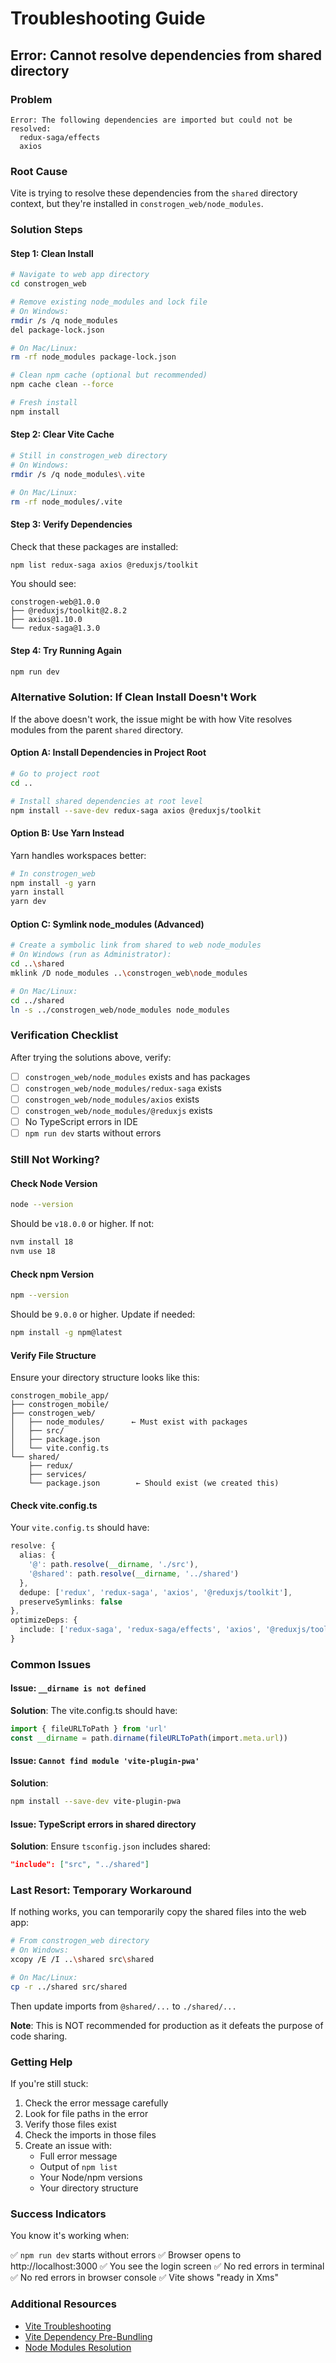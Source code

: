 # Troubleshooting Guide

## Error: Cannot resolve dependencies from shared directory

### Problem
```
Error: The following dependencies are imported but could not be resolved:
  redux-saga/effects
  axios
```

### Root Cause
Vite is trying to resolve these dependencies from the `shared` directory context, but they're installed in `constrogen_web/node_modules`.

### Solution Steps

#### Step 1: Clean Install

```bash
# Navigate to web app directory
cd constrogen_web

# Remove existing node_modules and lock file
# On Windows:
rmdir /s /q node_modules
del package-lock.json

# On Mac/Linux:
rm -rf node_modules package-lock.json

# Clean npm cache (optional but recommended)
npm cache clean --force

# Fresh install
npm install
```

#### Step 2: Clear Vite Cache

```bash
# Still in constrogen_web directory
# On Windows:
rmdir /s /q node_modules\.vite

# On Mac/Linux:
rm -rf node_modules/.vite
```

#### Step 3: Verify Dependencies

Check that these packages are installed:

```bash
npm list redux-saga axios @reduxjs/toolkit
```

You should see:
```
constrogen-web@1.0.0
├── @reduxjs/toolkit@2.8.2
├── axios@1.10.0
└── redux-saga@1.3.0
```

#### Step 4: Try Running Again

```bash
npm run dev
```

### Alternative Solution: If Clean Install Doesn't Work

If the above doesn't work, the issue might be with how Vite resolves modules from the parent `shared` directory.

#### Option A: Install Dependencies in Project Root

```bash
# Go to project root
cd ..

# Install shared dependencies at root level
npm install --save-dev redux-saga axios @reduxjs/toolkit
```

#### Option B: Use Yarn Instead

Yarn handles workspaces better:

```bash
# In constrogen_web
npm install -g yarn
yarn install
yarn dev
```

#### Option C: Symlink node_modules (Advanced)

```bash
# Create a symbolic link from shared to web node_modules
# On Windows (run as Administrator):
cd ..\shared
mklink /D node_modules ..\constrogen_web\node_modules

# On Mac/Linux:
cd ../shared
ln -s ../constrogen_web/node_modules node_modules
```

### Verification Checklist

After trying the solutions above, verify:

- [ ] `constrogen_web/node_modules` exists and has packages
- [ ] `constrogen_web/node_modules/redux-saga` exists
- [ ] `constrogen_web/node_modules/axios` exists
- [ ] `constrogen_web/node_modules/@reduxjs` exists
- [ ] No TypeScript errors in IDE
- [ ] `npm run dev` starts without errors

### Still Not Working?

#### Check Node Version

```bash
node --version
```

Should be `v18.0.0` or higher. If not:
```bash
nvm install 18
nvm use 18
```

#### Check npm Version

```bash
npm --version
```

Should be `9.0.0` or higher. Update if needed:
```bash
npm install -g npm@latest
```

#### Verify File Structure

Ensure your directory structure looks like this:

```
constrogen_mobile_app/
├── constrogen_mobile/
├── constrogen_web/
│   ├── node_modules/      ← Must exist with packages
│   ├── src/
│   ├── package.json
│   └── vite.config.ts
└── shared/
    ├── redux/
    ├── services/
    └── package.json        ← Should exist (we created this)
```

#### Check vite.config.ts

Your `vite.config.ts` should have:

```typescript
resolve: {
  alias: {
    '@': path.resolve(__dirname, './src'),
    '@shared': path.resolve(__dirname, '../shared')
  },
  dedupe: ['redux', 'redux-saga', 'axios', '@reduxjs/toolkit'],
  preserveSymlinks: false
},
optimizeDeps: {
  include: ['redux-saga', 'redux-saga/effects', 'axios', '@reduxjs/toolkit']
}
```

### Common Issues

#### Issue: `__dirname is not defined`

**Solution**: The vite.config.ts should have:

```typescript
import { fileURLToPath } from 'url'
const __dirname = path.dirname(fileURLToPath(import.meta.url))
```

#### Issue: `Cannot find module 'vite-plugin-pwa'`

**Solution**:
```bash
npm install --save-dev vite-plugin-pwa
```

#### Issue: TypeScript errors in shared directory

**Solution**: Ensure `tsconfig.json` includes shared:

```json
"include": ["src", "../shared"]
```

### Last Resort: Temporary Workaround

If nothing works, you can temporarily copy the shared files into the web app:

```bash
# From constrogen_web directory
# On Windows:
xcopy /E /I ..\shared src\shared

# On Mac/Linux:
cp -r ../shared src/shared
```

Then update imports from `@shared/...` to `./shared/...`

**Note**: This is NOT recommended for production as it defeats the purpose of code sharing.

### Getting Help

If you're still stuck:

1. Check the error message carefully
2. Look for file paths in the error
3. Verify those files exist
4. Check the imports in those files
5. Create an issue with:
   - Full error message
   - Output of `npm list`
   - Your Node/npm versions
   - Your directory structure

### Success Indicators

You know it's working when:

✅ `npm run dev` starts without errors
✅ Browser opens to http://localhost:3000
✅ You see the login screen
✅ No red errors in terminal
✅ No red errors in browser console
✅ Vite shows "ready in Xms"

### Additional Resources

- [Vite Troubleshooting](https://vitejs.dev/guide/troubleshooting.html)
- [Vite Dependency Pre-Bundling](https://vitejs.dev/guide/dep-pre-bundling.html)
- [Node Modules Resolution](https://nodejs.org/api/modules.html#modules_all_together)

